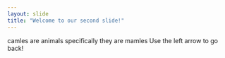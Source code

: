 ```yaml
---
layout: slide
title: "Welcome to our second slide!"
---
```

camles are animals specifically they are mamles 
Use the left arrow to go back!
